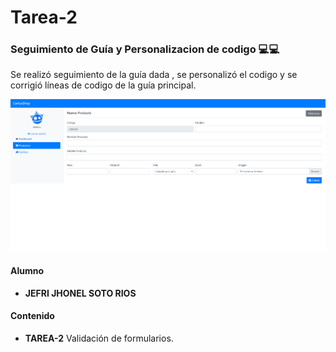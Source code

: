 # Tarea-2 

### Seguimiento de Guía y Personalizacion de codigo :computer::computer:

Se realizó seguimiento de la guía dada , se personalizó el codigo y se corrigió líneas de codigo de la guía principal.

 ![DESARROLLO WEB CERTUS](/README.png)

#### Alumno

- **JEFRI JHONEL SOTO RIOS**
  

#### Contenido

- **TAREA-2**  Validación  de formularios.



